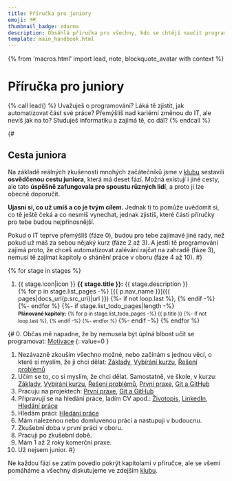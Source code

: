 ```yaml
---
title: Příručka pro juniory
emoji: 🗺️
thumbnail_badge: zdarma
description: Obsáhlá příručka pro všechny, kdo se chtějí naučit programovat a najít si práci v oboru.
template: main_handbook.html
---
```


{% from 'macros.html' import lead, note, blockquote_avatar with context %}

# Příručka pro juniory

{% call lead() %}
  Uvažuješ o programování? Láká tě zjistit, jak automatizovat část své práce? Přemýšlíš nad kariérní změnou do IT, ale nevíš jak na to? Studuješ informatiku a zajímá tě, co dál?
{% endcall %}

{#
## Cesta juniora

Na základě reálných zkušeností mnohých začátečníků jsme v [klubu](../club.md) sestavili **osvědčenou cestu juniora**, která má deset fází. Možná existují i jiné cesty, ale tato **úspěšně zafungovala pro spoustu různých lidí**, a proto ji lze obecně doporučit.

**Ujasni si, co už umíš a co je tvým cílem.** Jednak ti to pomůže uvědomit si, co tě ještě čeká a co nesmíš vynechat, jednak zjistíš, které části příručky pro tebe budou nejpřínosnější.

Pokud o IT teprve přemýšlíš (fáze 0), budou pro tebe zajímavé jiné rady, než pokud už máš za sebou nějaký kurz (fáze 2 až 3). A jestli tě programování zajímá proto, že chceš automatizovat zalévání rajčat na zahradě (fáze 3), nemusí tě zajímat kapitoly o shánění práce v oboru (fáze 4 až 10).
#}

{% for stage in stages %}
1.  {{ stage.icon|icon }} **{{ stage.title }}:** {{ stage.description }}<br>
    {% for p in stage.list_pages -%}
      [{{ p.nav_name }}]({{ pages|docs_url(p.src_uri)|url }})
      {%- if not loop.last %}, {% endif -%}
    {%- endfor %}
    {%- if stage.list_todo_pages|length -%}
      <br><small>
      **Plánované kapitoly:**
      {% for p in stage.list_todo_pages -%}
        {{ p.title }}
        {%- if not loop.last %}, {% endif -%}
      {%- endfor %}
      </small>
    {%- endif -%}
{% endfor %}

{#
0. Občas mě napadne, že by nemusela být úplná blbost učit se programovat: [Motivace](motivation.md)
{: value=0 }
1. Nezávazně zkouším všechno možné, nebo začínám s jednou věcí, o které si myslím, že ji chci dělat: [Základy](motivation.md), [Vybírání kurzu](course.md), [Řešení problémů](help.md)
2. Učím se to, co si myslím, že chci dělat. Samostatně, ve škole, v kurzu: [Základy](motivation.md), [Vybírání kurzu](course.md), [Řešení problémů](help.md), [První praxe](practice.md), [Git a GitHub](git.md)
3. Pracuju na projektech: [První praxe](practice.md), [Git a GitHub](git.md)
4. Připravuji se na hledání práce, ladím CV apod.: [Životopis](cv.md), [LinkedIn](linkedin.md), [Hledání práce](candidate.md)
5. Hledám práci: [Hledání práce](candidate.md)
6. Mám nalezenou nebo domluvenou práci a nastupuji v budoucnu.
7. Zkušební doba v první práci v oboru.
8. Pracuji po zkušební době.
9. Mám 1 až 2 roky komerční praxe.
10. Už nejsem junior.
#}

Ne každou fázi se zatím povedlo pokrýt kapitolami v příručce, ale se všemi pomáháme a všechny diskutujeme ve zdejším [klubu](../club.md).


<!-- {#

## Tempo

neda se smichat intenzivni a pozvolna zmena, mit to jako dve ruzne cesty, nevedi vubec jak dlouho to muze trvat, co je neni normalni, jake jsou tam milniky

## Jak funguje tato příručka

- Kdo ji píše
- Proč ji píše
- message na úvodní stránce příručky - články versus content, dnes už nikdo content nedělá, chtějí to spláchnout clankem, ne udržovat nějaké informace (Czechitas, Engeto)

fáze https://discord.com/channels/769966886598737931/788826407412170752/904981964208087070

nela https://github.com/NelliaS/development-timeline

https://www.freecodecamp.org/news/what-is-web-development-how-to-become-a-web-developer-career-path/

https://twitter.com/jzunigacoayla/status/1380694681911226373

https://blog.lewagon.com/skills/programming-language-to-learn/

https://roadmap.sh/

https://codeburst.io/the-2018-web-developer-roadmap-826b1b806e8d

https://twitter.com/ladybugpodcast/status/1247051343212281856

Front-end Developer Handbook 2019
https://frontendmasters.com/guides/front-end-handbook/2019/

How to Learn to Code & Get a Developer Job [Full Book]
https://www.freecodecamp.org/news/learn-to-code-book/#500-word-executive-summary

https://learntocodewith.me/

https://www.pythondiscord.com/resources/

--- https://discord.com/channels/769966886598737931/788826407412170752/904981964208087070
**Fáze juniora.**

Skoro u každýho kroku je možno se zaseknout a nepřejít dál.
Každej krok má svoje úskalí.

0️⃣ **občas mě něco jako učit se programovat napadne**
úskalí: nezačnu nebo začnu, ale první zkušenost je špatná

1️⃣ **nezávazně zkouším všechno možné nebo začínám s jednou věcí, o které si myslím, že ji chci dělat**
úskalí: nemůžu se rozhodnout mezi technologiemi či oblastmi

2️⃣ **učím se samostatně / v kurzu to, co si myslím, že chci dělat**
úskalí: sám nevím kam až / kurz zas nemusí být dostatečný nebo kvalitní / nedaří se mi najít si dost času se tomu věnovat

3️⃣ **pracuju na projektech**
úskalí: nevím jak začít / nevím jaký projekt / nedám projekt (ani průběžně) ke zhodnocení / špatně odhadnutý rozsah projektu

4️⃣ **připravuju se na hledání práce (CV apod.)**
úskalí: neodvažuju se do téhle fáze přejít, nevím co se v IT očekává nebo dokonce nemám moc zkušeností s prací celkově / neumím sám sebe „prodávat“, mám problém napsat pozitiva do CV

5️⃣ **hledám práci**
úskalí: nemám dostatečnou výdrž / nemám dostatečnou finanční rezervu / odradí mě první neúspěchy / vezmu cokoli i když je to něco jiného, než jsem chtěl dělat (někdy ok, někdy problém)

6️⃣ **mám nalezenou/domluvenou práci a nastupuju v budoucnu**
úskalí: nezačnu se vůbec sám učit technologii, kterou ve firmě používají  nebo to s tím naopak místo odpočinku přeženu

7️⃣ **zkušební doba v první práci**
úskalí: málo se ptám seniora a tím se málo učím / není k dispozici senior / zůstanu ve firmě i když je to tam zjevně špatný

8️⃣ **pracuju (po zkušební době)**
úskalí: přestanu se rozvíjet a učit, nedostávám pokročilejší úkoly

9️⃣ **mám 1-2 roky praxe**
úskalí: to co v 8️⃣ + neřeknu si o větší peníze, přestože mám na trhu o dost vyšší cenu než na začátku

🔟 už nejsem „junior“
---


--- https://discord.com/channels/769966886598737931/788832177135026197/894840146845925427
https://www.codecademy.com/resources/docs

Blog post k tomu https://www.codecademy.com/resources/blog/introducing-docs/

Samozřejmě jsou jiné existující zdroje, ale tady je to hodně stručně, takže to začátečníci asi ocení.
---


--- https://discord.com/channels/769966886598737931/788832177135026197/1061972910488703036
Spíše motivační četba, ale pěkný článek. Něco jako příručka junior.guru ale od freeCodeCamp 🙂
https://www.freecodecamp.org/news/learn-to-code-book/#500-word-executive-summary
---


--- https://discord.com/channels/769966886598737931/788826407412170752/1055146186413187102
Doufal jsem, že sem taky budu moct jednou napsat, že jsem konečně v klubu a našel jsem práci. A stalo se to ! Od února se budu podílet na softwaru v automobilech v Pythonu. 🤩

Od začátku utekly dva roky, kolik jsem oslovil firem přesně nevím, ale mohlo to být kolem dvaceti. Hlavně bych ale chtěl říct, že na začátku není důležité někam spěchat - což se mi také stalo. Pak jsem si uvědomil, že stihnout to za pár měsíců souběžně s prací a rodinou je blbost. A tak jsem v klidnějším tempu pokračoval k cíli.

Pár slov a odkazů k cestě, na začátku za mě nejlepší start na https://www.umimeinformatiku.cz/programovani-v-pythonu , to mi pomohlo nejvíc a je to hlavně zábavnou formou příkladů. Pak jsem si vybral projekt od https://www.techwithtim.net/ , který má super tutorialy na Youtube a zakončil jsem to projektem s Corey Schafer také na Youtube, nicméně ty už jsou pro pokročilejší.

U pohovoru také dost pomohl GitHub, který doporučuji si založit hned první den. Jednak mě motivoval ten kalendář příspěvků udělat něco pokud možno alespoň každý druhý den. A poté je vidět jak dlouho už se člověk tématem zabývá. 🙂

Hodně zdaru, sil a velký dík Honzovi, že to tu založil a spravuje <:dk:842727526736068609> 🥳
---


--- https://discord.com/channels/769966886598737931/788826407412170752/1054800375703683113
Níže založím vlákno s malým shrnutím mého hledání práce, které jsem teď završil přijetím nabídky na pozici Java vývojáře s nástupem v únoru. Přidám pár postřehů o tom, co bych udělal stejně/jinak, kdybych si znovu hledal práci. Taky zmíním jména pár firem, které na mě působily velmi dobře, nebo naopak velmi špatně, a proč. Celé je to založené na mých zkušenostech podpořenými zkušenostmi z práce v IT recruitmentu. Takže všechno můj názor, i když to místy napíšu jako “poučku s absolutní pravdou” nebo tak něco 🙂
---




#} -->
